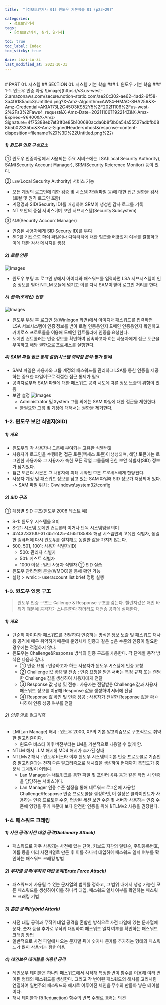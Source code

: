```yaml
---
title:  "[정보보안기사 01] 윈도우 기본학습 01 (p23~29)"

categories:
  - 정보보안기사
tags:
  - [정보보안기사, 실기, 알기사]

toc: true
toc_label: Index
toc_sticky: true
 
date: 2021-10-31
last_modified_at: 2021-10-31
---
```

<br>
# PART 01. 시스템
## SECTION 01. 시스템 기본 학습 
### 1. 윈도우 기본 학습 
### 1-1. 윈도우 인증 과정 
![image](https://s3.us-west-2.amazonaws.com/secure.notion-static.com/ae20c302-ae62-4ad2-9f58-3a4f6185adc3/Untitled.png?X-Amz-Algorithm=AWS4-HMAC-SHA256&X-Amz-Credential=AKIAT73L2G45O3KS52Y5%2F20211106%2Fus-west-2%2Fs3%2Faws4_request&X-Amz-Date=20211106T192214Z&X-Amz-Expires=86400&X-Amz-Signature=4f75388eb7ef31f0e85b100680acda6b8f3b0a54a55527adbfb088b5b02335bc&X-Amz-SignedHeaders=host&response-content-disposition=filename%20%3D%22Untitled.png%22)

##### 1) 윈도우 인증 구성요소 
① 윈도우 인증과정에서 사용되는 주요 서비스에는 LSA(Local Security Authority), SAM(Security Account Manager), SRM(Security Reference Monitor) 등이 있다.

② `LSA`(Local Security Authority) 서비스 기능
  - 모든 계정의 로그인에 대한 검증 및 시스템 자원(파일 등)에 대한 접근 권한을 검사(로컬 및 원격 로그인 포함)
  - 계정명과 SID(Security ID)를 매칭하여 SRM이 생성한 감사 로그를 기록
  - NT 보안의 중심 서비스이며 보안 서브시스템(Security Subsystem)

③ `SAM`(Security Account Manager)
  - 인증된 사용자에게 SID(Securty ID)를 부여
  - SID를 기반으로 하여 파일이나 디렉터리에 대한 접근을 허용할지 여부를 결정하고 이에 대한 감사 메시지를 생성

##### 2) 로컬 인증 
![Images](https://s3.us-west-2.amazonaws.com/secure.notion-static.com/5ede8ae8-1ade-4710-a26a-5609fde17a7c/Untitled.png?X-Amz-Algorithm=AWS4-HMAC-SHA256&X-Amz-Credential=AKIAT73L2G45O3KS52Y5%2F20211031%2Fus-west-2%2Fs3%2Faws4_request&X-Amz-Date=20211031T105032Z&X-Amz-Expires=86400&X-Amz-Signature=caf4dce838c18e4fac1972268f2032a8b67ec91e39fe8e4a5e3ba4b9e52efb7d&X-Amz-SignedHeaders=host&response-content-disposition=filename%20%3D%22Untitled.png%22)
- 윈도우 부팅 후 로그인 창에서 아이디와 패스워드를 입력하면 LSA 서브시스템이 인증 정보를 받아 NTLM 모듈에 넘기고 이를 다시 SAM이 받아 로그인 처리를 한다. 

##### 3) 원격(도메인) 인증
![Images](https://s3.us-west-2.amazonaws.com/secure.notion-static.com/29a8e304-ac00-448b-b5e4-8cd9b2106cb1/Untitled.png?X-Amz-Algorithm=AWS4-HMAC-SHA256&X-Amz-Credential=AKIAT73L2G45O3KS52Y5%2F20211031%2Fus-west-2%2Fs3%2Faws4_request&X-Amz-Date=20211031T105130Z&X-Amz-Expires=86400&X-Amz-Signature=1d526423b534e03e8e1b642151168f3f1be6fd725fcb92f01d46bc5954c6984c&X-Amz-SignedHeaders=host&response-content-disposition=filename%20%3D%22Untitled.png%22)
- 윈도우 부팅 후 로그인 창(Winlogon 화면)에서 아이디와 패스워드를 입력하면 LSA 서브시스템이 인증 정보를 받아 로컬 인증용인지 도메인 인증용인지 확인하고 커버로스 프로토콜을 이용해 도메인 컨트롤러에 인증을 요청한다. 
- 도메인 컨트롤러는 인증 정보를 확인하여 접속하고자 하는 사용자에게 접근 토큰을 부여하고 해당 권한으로 프로세스를 실행한다. 

##### 4) SAM 파일 접근 통제 설정(시스템 취약점 분석·평가 항목)
- SAM 파일은 사용자와 그룹 계정의 패스워드를 관리하고 LSA를 통한 인증을 제공하는 중요한 파일이므로 적절한 접근 통제가 필요 
- 공격자로부터 SAM 파일에 대한 패스워드 공격 시도에 따른 정보 노출의 위험이 있음 
- 보안 설정
  ![Images](https://s3.us-west-2.amazonaws.com/secure.notion-static.com/42e1a189-9789-41d6-a7ce-1f3d432fa192/Untitled.png?X-Amz-Algorithm=AWS4-HMAC-SHA256&X-Amz-Credential=AKIAT73L2G45O3KS52Y5%2F20211031%2Fus-west-2%2Fs3%2Faws4_request&X-Amz-Date=20211031T105157Z&X-Amz-Expires=86400&X-Amz-Signature=2b05a64690a778b32da4ef4b66dcedd42d465c4ed7b810379c31cb646980d1ce&X-Amz-SignedHeaders=host&response-content-disposition=filename%20%3D%22Untitled.png%22)
  - Administrator 및 System 그룹 외에는 SAM 파일에 대한 접근을 제한한다. 
  - 불필요한 그룹 및 계정에 대해서는 권한을 제거한다.
### 1-2. 윈도우 보안 식별자(SID) 
##### 1) 개요 
- 윈도우의 각 사용자나 그룹에 부여되는 고유한 식별번호 
- 사용자가 로그인을 수행하면 접근 토큰(액세스 토큰)이 생성되며, 해당 토큰에는 로그인한 사용자와 그 사용자가 속한 모든 작업 그룹들에 관한 보안 식별자(SID) 정보가 담겨있다.
- 접근 토큰의 사본은 그 사용자에 의해 시작된 모든 프로세스에게 할당된다. 
- 사용자 계정 및 패스워드 정보를 담고 있는 SAM 파일에 SID 정보가 저장되어 있다. 
-> SAM 파일 위치 : C:\windows\system32\config 
##### 2) SID 구조 
① 계정별 SID 구조(윈도우 2008 테스트 예) 
- S-1: 윈도우 시스템을 의미
- S-21: 시스템 도메인 컨트롤러 이거나 단독 시스템임을 의미 
- 4243233100-3174512425-4165118588: 해당 시스템만의 고유한 식별자, 동일한 컴퓨터에 다시 윈도우를 설치해도 동일한 값을 가지지 않는다. 
- 500, 501, 1001: 사용자 식별자(ID) 
  - 500: 관리자 식별자 
  - 501: 게스트 식별자 
  - 1000 이상 : 일반 사용자 식별자 
② SID 실습 
- 윈도우 관리명령 콘솔(WMOC)을 통해 확인 가능 
- 실행 > wmic > useraccount list brief 명령 실행 
### 1-3. 윈도우 인증 구조 
> 윈도우 인증 구조는 Callenge & Response 구조를 갖는다. 
> 챌린지값은 매번 바뀌기 떄문에 공격자가 스니핑한다 하더라도 재전송 공격에 실패한다. 
##### 1) 개요 
- 단순히 아이디와 패스워드를 전달하여 인증하는 방식은 정보 노출 및 패스워드 재사용 공격에 매우 취약하기 때문에 운영체제 인증과 같은 높은 수준의 인증이 필요한 경우에는 적절하지 않다.
- 윈도우는 Challenge&Response 방식의 인증 구조를 사용한다. 각 단계별 동작 방식은 다음과 같다. 
  - ① 인증 요청 : 인증하고자 하는 사용자가 윈도우 시스템에 인증 요청 
  - ② Challenge 값 생성 및 전송 : 인증 요청을 받은 서버는 특정 규칙 또는 랜덤한 Challenge 값을 생성하여 사용자에게 전달 
  - ③ Response 값 생성 및 전송 : 사용자는 전달받은 Challenge 값과 사용자 패스워드 정보를 이용해 Response 값을 생성하여 서버에 전달
  - ④ Response 값 확인 및 인증 성공 : 사용자가 전달한 Response 값을 확ㅇ니하여 인증 성공 여부를 전달
###### 2) 인증 암호 알고리즘 
- LM(Lan Manage) 해시 : 윈도우 2000, XP의 기본 알고리즘으로 구조적으로 취약한 알고리즘이다. 
  - 윈도우 비스타 이후 버전부터는 LM을 기본적으로 사용할 수 없게 함. 
- NTLM 해시 : LM 해시에 MD4 해시가 추가된 상태 
- NTLMv2 해시 : 윈도우 비스타 이후 윈도우 시스템의 기본 인증 프로토콜로 기존인증 알고리즘과는 전혀 다른 알고리즘으로 해시값을 생성하여 현재까지 복잡도가 충분해 크래킹이 어렵다.   
  - Lan Manager는 네트워크를 통한 파일 및 프린터 공유 등과 같은 작업 시 인증을 담당하는 서비스이다.  
  - Lan Manager 인증 수준 설정을 통해 네트워크 로그온에 사용할 Challenge/Response 인증 프로토콜을 결정하면, 이 설정은 클라이언트가 사용하는 인증 프로토콜 수준, 협상된 세션 보안 수준 및 서버가 사용하는 인증 수준에 영향을 주기 때문에 보다 안전한 인증을 위해 NTLMv2 사용을 권장한다.
### 1-4. 패스워드 크래킹 
##### 1) 사전 공격/사전 대입 공격(Dictionary Attack) 
- 패스워드로 자주 사용되는 사전에 있는 단어, 키보드 자판의 일련순, 주민등록번호, 이름 등을 미리 사전파일로 만든 후 이를 하나씩 대입하여 패스워드 일치 여부를 확인하는 패스워드 크래킹 방법 
##### 2) 무차별 공격/무작위 대입 공격(Brute Force Attack)
- 패스워드에 사용될 수 있는 문자열의 범위를 정하고, 그 범위 내에서 생성 가능한 모든 패스워드를 생성하여 이를 하나씩 대입, 패스워드 일치 여부를 확인하는 패스워드 크래킹 기법 
##### 3) 혼합 공격(Hybrid Attack) 
- 사전 대입 공격과 무작위 대입 공격을 혼합한 방식으로 사전 파일에 있는 문자열에 문자, 숫자 등을 추가로 무작위 대입하여 패스워드 일치 여부를 확인하는 패스워드 크래킹 방법 
- 일반적으로 사전 파일에 나오는 문자열 뒤에 숫자나 문자를 추가하는 형태의 패스워드가 많이 사용되는 점을 이용
##### 4) 레인보우 테이블을 이용한 공격 
- 레인보우 테이블은 하나의 패스워드에서 시작해 특정한 변이 함수를 이용해 여러 변이된 형태의 패스워드를 생성한다. 
  그리고 각 변이된 패스워드의 해시를 고리처럼 연결하여 일번주의 패스워드와 해시로 이루어진 체인을 무수의 만들아 넣은 테이블이다. 
- 해시 테이블과 R(Redunction) 함수의 반복 수행르 통해는 의견 
